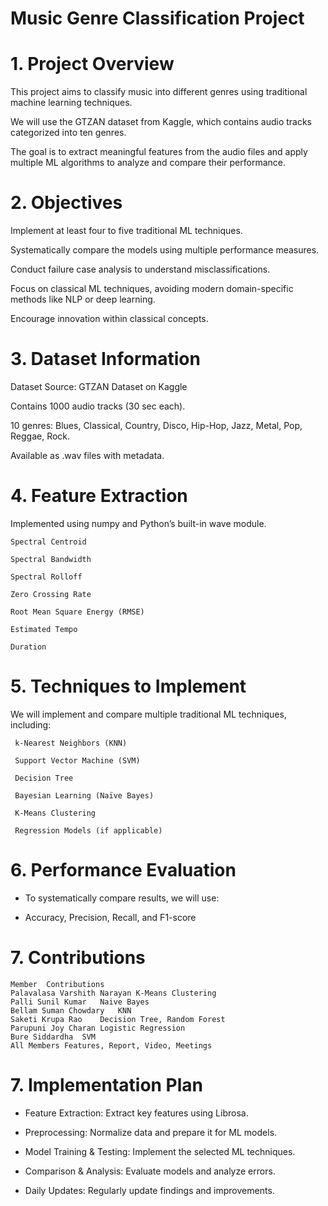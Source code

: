 # Music Genre Classification Project

# 1. Project Overview

This project aims to classify music into different genres using traditional machine learning techniques. 

We will use the GTZAN dataset from Kaggle, which contains audio tracks categorized into ten genres.

The goal is to extract meaningful features from the audio files and apply multiple ML algorithms to analyze and compare their performance.



# 2.  Objectives

Implement at least four to five traditional ML techniques.

Systematically compare the models using multiple performance measures.

Conduct failure case analysis to understand misclassifications.

Focus on classical ML techniques, avoiding modern domain-specific methods like NLP or deep learning.

Encourage innovation within classical concepts.







 # 3. Dataset Information

Dataset Source: GTZAN Dataset on Kaggle

Contains 1000 audio tracks (30 sec each).

10 genres: Blues, Classical, Country, Disco, Hip-Hop, Jazz, Metal, Pop, Reggae, Rock.

Available as .wav files with metadata.



# 4. Feature Extraction
 Implemented using numpy and Python’s built-in wave module.
    
    Spectral Centroid
    
    Spectral Bandwidth
    
    Spectral Rolloff
    
    Zero Crossing Rate
    
    Root Mean Square Energy (RMSE)
    
    Estimated Tempo
    
    Duration



# 5. Techniques to Implement

 We will implement and compare multiple traditional ML techniques, including:

     k-Nearest Neighbors (KNN)
    
     Support Vector Machine (SVM)
    
     Decision Tree
    
     Bayesian Learning (Naïve Bayes)
    
     K-Means Clustering
    
     Regression Models (if applicable)





# 6.  Performance Evaluation

*   To systematically compare results, we will use:
   
*   Accuracy, Precision, Recall, and F1-score




# 7. Contributions

    Member	Contributions
    Palavalasa Varshith Narayan	K-Means Clustering
    Palli Sunil Kumar	Naive Bayes
    Bellam Suman Chowdary	KNN
    Saketi Krupa Rao	Decision Tree, Random Forest
    Parupuni Joy Charan	Logistic Regression
    Bure Siddardha	SVM
    All Members	Features, Report, Video, Meetings
   




# 7. Implementation Plan  

 -  Feature Extraction: Extract key features using Librosa.
   
 -  Preprocessing: Normalize data and prepare it for ML models.
   
 -  Model Training & Testing: Implement the selected ML techniques.
   
 -  Comparison & Analysis: Evaluate models and analyze errors.
   
 -  Daily Updates: Regularly update findings and improvements.




